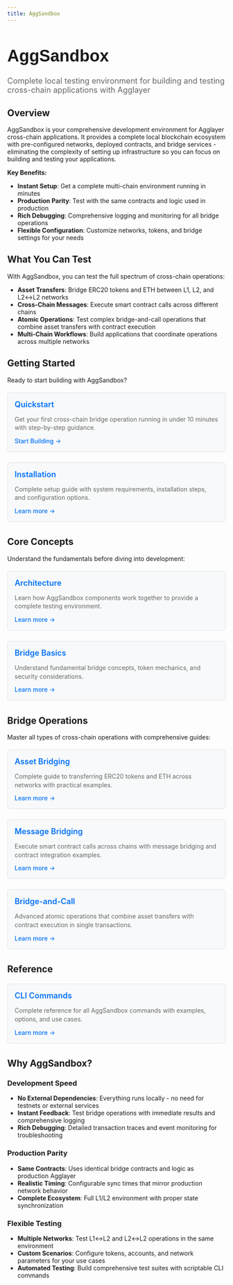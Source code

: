 ```yaml
---
title: AggSandbox
---
```


<!-- Page Header Component -->
<h1 style="text-align: left; font-size: 38px; font-weight: 700; font-family: 'Inter Tight', sans-serif;">
  AggSandbox
</h1>

<div style="text-align: left; margin: 0.5rem 0;">
  <p style="font-size: 18px; color: #666; max-width: 600px; margin: 0;">
    Complete local testing environment for building and testing cross-chain applications with Agglayer
  </p>
</div>

## Overview

AggSandbox is your comprehensive development environment for Agglayer cross-chain applications. It provides a complete local blockchain ecosystem with pre-configured networks, deployed contracts, and bridge services - eliminating the complexity of setting up infrastructure so you can focus on building and testing your applications.

**Key Benefits:**

- **Instant Setup**: Get a complete multi-chain environment running in minutes
- **Production Parity**: Test with the same contracts and logic used in production
- **Rich Debugging**: Comprehensive logging and monitoring for all bridge operations
- **Flexible Configuration**: Customize networks, tokens, and bridge settings for your needs

## What You Can Test

With AggSandbox, you can test the full spectrum of cross-chain operations:

- **Asset Transfers**: Bridge ERC20 tokens and ETH between L1, L2, and L2↔L2 networks
- **Cross-Chain Messages**: Execute smart contract calls across different chains
- **Atomic Operations**: Test complex bridge-and-call operations that combine asset transfers with contract execution
- **Multi-Chain Workflows**: Build applications that coordinate operations across multiple networks

## Getting Started

Ready to start building with AggSandbox?

<div style="display: flex; flex-direction: column; gap: 1rem; max-width: 800px; margin: 1rem 0;">

  <!-- Quickstart Card -->
  <div style="background: #f8f9fa; border: 1px solid #dee2e6; border-radius: 6px; padding: 1rem 1rem; margin: 0.25rem 0;">
    <h3 style="color: #0071F7; margin: 0 0 0.5rem 0; font-size: 18px; font-weight: 600;">
      Quickstart
    </h3>
    <p style="color: #666; margin-bottom: 0.75rem; line-height: 1.4; font-size: 14px;">
      Get your first cross-chain bridge operation running in under 10 minutes with step-by-step guidance.
    </p>
    <a href="/agglayer/developer-tools/aggsandbox/quickstart/" style="color: #0071F7; text-decoration: none; font-weight: 500; font-size: 14px;">
      Start Building →
    </a>
  </div>

  <!-- Installation Card -->
  <div style="background: #f8f9fa; border: 1px solid #dee2e6; border-radius: 6px; padding: 1rem 1rem; margin: 0.25rem 0;">
    <h3 style="color: #0071F7; margin: 0 0 0.5rem 0; font-size: 18px; font-weight: 600;">
      Installation
    </h3>
    <p style="color: #666; margin-bottom: 0.75rem; line-height: 1.4; font-size: 14px;">
      Complete setup guide with system requirements, installation steps, and configuration options.
    </p>
    <a href="/agglayer/developer-tools/aggsandbox/installation/" style="color: #0071F7; text-decoration: none; font-weight: 500; font-size: 14px;">
      Learn more →
    </a>
  </div>

</div>

## Core Concepts

Understand the fundamentals before diving into development:

<div style="display: flex; flex-direction: column; gap: 1rem; max-width: 800px; margin: 1rem 0;">

  <!-- Architecture Card -->
  <div style="background: #f8f9fa; border: 1px solid #dee2e6; border-radius: 6px; padding: 1rem 1rem; margin: 0.25rem 0;">
    <h3 style="color: #0071F7; margin: 0 0 0.5rem 0; font-size: 18px; font-weight: 600;">
      Architecture
    </h3>
    <p style="color: #666; margin-bottom: 0.75rem; line-height: 1.4; font-size: 14px;">
      Learn how AggSandbox components work together to provide a complete testing environment.
    </p>
    <a href="/agglayer/developer-tools/aggsandbox/architecture/" style="color: #0071F7; text-decoration: none; font-weight: 500; font-size: 14px;">
      Learn more →
    </a>
  </div>

  <!-- Bridge Basics Card -->
  <div style="background: #f8f9fa; border: 1px solid #dee2e6; border-radius: 6px; padding: 1rem 1rem; margin: 0.25rem 0;">
    <h3 style="color: #0071F7; margin: 0 0 0.5rem 0; font-size: 18px; font-weight: 600;">
      Bridge Basics
    </h3>
    <p style="color: #666; margin-bottom: 0.75rem; line-height: 1.4; font-size: 14px;">
      Understand fundamental bridge concepts, token mechanics, and security considerations.
    </p>
    <a href="/agglayer/developer-tools/aggsandbox/bridge-basics/" style="color: #0071F7; text-decoration: none; font-weight: 500; font-size: 14px;">
      Learn more →
    </a>
  </div>

</div>

## Bridge Operations

Master all types of cross-chain operations with comprehensive guides:

<div style="display: flex; flex-direction: column; gap: 1rem; max-width: 800px; margin: 1rem 0;">

  <!-- Asset Bridging Card -->
  <div style="background: #f8f9fa; border: 1px solid #dee2e6; border-radius: 6px; padding: 1rem 1rem; margin: 0.25rem 0;">
    <h3 style="color: #0071F7; margin: 0 0 0.5rem 0; font-size: 18px; font-weight: 600;">
      Asset Bridging
    </h3>
    <p style="color: #666; margin-bottom: 0.75rem; line-height: 1.4; font-size: 14px;">
      Complete guide to transferring ERC20 tokens and ETH across networks with practical examples.
    </p>
    <a href="/agglayer/developer-tools/aggsandbox/asset-bridging/" style="color: #0071F7; text-decoration: none; font-weight: 500; font-size: 14px;">
      Learn more →
    </a>
  </div>

  <!-- Message Bridging Card -->
  <div style="background: #f8f9fa; border: 1px solid #dee2e6; border-radius: 6px; padding: 1rem 1rem; margin: 0.25rem 0;">
    <h3 style="color: #0071F7; margin: 0 0 0.5rem 0; font-size: 18px; font-weight: 600;">
      Message Bridging
    </h3>
    <p style="color: #666; margin-bottom: 0.75rem; line-height: 1.4; font-size: 14px;">
      Execute smart contract calls across chains with message bridging and contract integration examples.
    </p>
    <a href="/agglayer/developer-tools/aggsandbox/message-bridging/" style="color: #0071F7; text-decoration: none; font-weight: 500; font-size: 14px;">
      Learn more →
    </a>
  </div>

  <!-- Bridge-and-Call Card -->
  <div style="background: #f8f9fa; border: 1px solid #dee2e6; border-radius: 6px; padding: 1rem 1rem; margin: 0.25rem 0;">
    <h3 style="color: #0071F7; margin: 0 0 0.5rem 0; font-size: 18px; font-weight: 600;">
      Bridge-and-Call
    </h3>
    <p style="color: #666; margin-bottom: 0.75rem; line-height: 1.4; font-size: 14px;">
      Advanced atomic operations that combine asset transfers with contract execution in single transactions.
    </p>
    <a href="/agglayer/developer-tools/aggsandbox/bridge-and-call/" style="color: #0071F7; text-decoration: none; font-weight: 500; font-size: 14px;">
      Learn more →
    </a>
  </div>

</div>

## Reference

<div style="display: flex; flex-direction: column; gap: 1rem; max-width: 800px; margin: 1rem 0;">

  <!-- CLI Commands Card -->
  <div style="background: #f8f9fa; border: 1px solid #dee2e6; border-radius: 6px; padding: 1rem 1rem; margin: 0.25rem 0;">
    <h3 style="color: #0071F7; margin: 0 0 0.5rem 0; font-size: 18px; font-weight: 600;">
      CLI Commands
    </h3>
    <p style="color: #666; margin-bottom: 0.75rem; line-height: 1.4; font-size: 14px;">
      Complete reference for all AggSandbox commands with examples, options, and use cases.
    </p>
    <a href="/agglayer/developer-tools/aggsandbox/cli-commands/" style="color: #0071F7; text-decoration: none; font-weight: 500; font-size: 14px;">
      Learn more →
    </a>
  </div>

</div>

## Why AggSandbox?

### **Development Speed**
- **No External Dependencies**: Everything runs locally - no need for testnets or external services
- **Instant Feedback**: Test bridge operations with immediate results and comprehensive logging
- **Rich Debugging**: Detailed transaction traces and event monitoring for troubleshooting

### **Production Parity**
- **Same Contracts**: Uses identical bridge contracts and logic as production Agglayer
- **Realistic Timing**: Configurable sync times that mirror production network behavior
- **Complete Ecosystem**: Full L1/L2 environment with proper state synchronization

### **Flexible Testing**
- **Multiple Networks**: Test L1↔L2 and L2↔L2 operations in the same environment
- **Custom Scenarios**: Configure tokens, accounts, and network parameters for your use cases
- **Automated Testing**: Build comprehensive test suites with scriptable CLI commands
